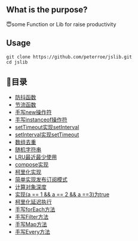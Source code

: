 ## What is the purpose?

😇some Function or Lib for raise productivity

## Usage
```shell
git clone https://github.com/peterroe/jslib.git
cd jslib
```
## 📖目录

* [防抖函数](https://github.com/peterroe/jslib/blob/master/debounce.js)
* [节流函数](https://github.com/peterroe/jslib/blob/master/throttle.js)
* [手写new操作符](https://github.com/peterroe/jslib/blob/master/new.js)
* [手写instanceof操作符](https://github.com/peterroe/jslib/blob/master/instanceof.js)
* [setTimeout实现setInterval](https://github.com/peterroe/jslib/blob/master/mySetInterval.js)
* [setInterval实现setTimeout](https://github.com/peterroe/jslib/blob/master/mySetTimeout.js)
* [数组去重](https://github.com/peterroe/jslib/blob/master/arrayDeDuplication.js)
* [随机字符串](https://github.com/peterroe/jslib/blob/master/randomStr.js)
* [LRU最近最少使用](https://github.com/peterroe/jslib/blob/master/lru.js)
* [compose实现](https://github.com/peterroe/jslib/blob/master/compose.js)
* [柯里化实现](https://github.com/peterroe/jslib/blob/master/currying.js)
* [简单实现发布订阅模式](https://github.com/peterroe/jslib/blob/master/pubSub.js)
* [计算对象深度](https://github.com/peterroe/jslib/blob/master/objDepth.js)
* [实现(a == 1 && a == 2 && a ==3)为true](https://github.com/peterroe/jslib/blob/master/wtf.js)
* [柯里化延迟执行](https://github.com/peterroe/jslib/blob/master/curryInfinity.js)
* [手写forEach方法](https://github.com/peterroe/jslib/blob/master/forEach.js)
* [手写Filter方法](https://github.com/peterroe/jslib/blob/master/filter.js)
* [手写Map方法](https://github.com/peterroe/jslib/blob/master/map.js)
* [手写Every方法](https://github.com/peterroe/jslib/blob/master/every.js)